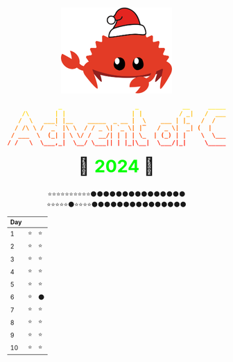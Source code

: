 <div align="center">
<p align="center">
    <p align="center">
        <img src="assets/Ferris.svg" alt="Ferris" width="256">
    </p>
    
<!-- # Advent of Code 2024 -->
<pre style="line-height: 0.6;">
<span style="background: linear-gradient(to right, yellow, red); -webkit-background-clip: text; color: transparent; font-weight: bold;">
              _                    _            __     _____             _       <br>
    /\       | |                  | |          / _|   /  ___|           | |      <br>
   /  \   ___| |__    _____  _ __ |  \    ___ | |_   /  /     ____   ___| | ___  <br>
  / /\ \ /  _` |\ \  / / _ \| `_ \| |‾   / _ \|  _| (  |     /  _ \ /  _` |/ _ \ <br>
 / ___  \  (_| | \ \/ /  __/| | | | \_  | (_) | |    \  \___|  (_) |  (_| |  __/ <br>
/ /   \  \___,_|  \__/ \___|| | |_|\__|  \___/|_|     \_____|\____/ \___,_|\___| <br>
</span>
</pre>
<span style="font-size: 40px; line-height: 1; padding-bottom: 20px; display: block;">
🎄
    <span style="color: lime; font-weight: bold;">
        2024
    </span>
🎄
</span>


⭐⭐⭐⭐⭐⭐⭐⭐⭐⭐🌑🌑🌑🌑🌑🌑🌑🌑🌑🌑🌑🌑🌑🌑🌑<br>
⭐⭐⭐⭐⭐🌑⭐⭐⭐⭐🌑🌑🌑🌑🌑🌑🌑🌑🌑🌑🌑🌑🌑🌑🌑<br>

|Day| ||
|---|---|---|
|1 |⭐|⭐|
|2 |⭐|⭐|
|3 |⭐|⭐|
|4 |⭐|⭐|
|5 |⭐|⭐|
|6 |⭐|🌑|
|7 |⭐|⭐|
|8 |⭐|⭐|
|9 |⭐|⭐|
|10|⭐|⭐|


</div>